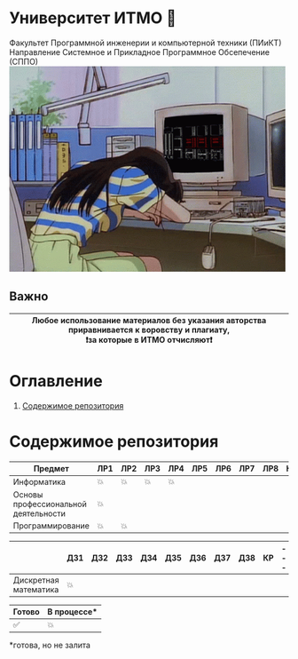 # Университет ИТМО 🚬
Факультет Программной инженерии и компьютерной техники (ПИиКТ) <br>Направление Системное и Прикладное Программное Обсепечение (СППО)
<br><img alt="Let's all love Lain!" src="https://github.com/ldpst/itmo/blob/main/.data/sad-girl.gif" height="370" width="498">
## Важно
| <b>Любое использование материалов без указания авторства приравнивается к воровству и плагиату, <br>:exclamation:за которые в ИТМО отчисляют:exclamation:<b> |
|-----------------------------------------|
# Оглавление
1. [Содержимое репозитория](№contains)
# Содержимое репозитория <a name="contains"></a>
| Предмет | ЛР1 | ЛР2 | ЛР3 | ЛР4 | ЛР5 | ЛР6 | ЛР7 | ЛР8 | КР | ЭКЗ |
| --- | --- | --- | --- | --- | --- | --- | --- | --- | --- | --- |
| Информатика | 💥 | 💥 | 💥 | 💥 | | | | | | |
| Основы профессиональной<br>деятельности | 💥 | | | | | | | | | |
| Программирование | 💥 | 💥 | | | | | | | | |

| | ДЗ1 | ДЗ2 | ДЗ3 | ДЗ4 | ДЗ5 | ДЗ6 | ДЗ7 | ДЗ8 | КР | --- |
| --- | --- | --- | --- | --- | --- | --- | --- | --- | --- | --- |
| Дискретная математика | 💥 | | | | | | | | | |

| Готово | В процессе* |
| --- | --- |
| ✅ | 💥 |

*готова, но не залита
